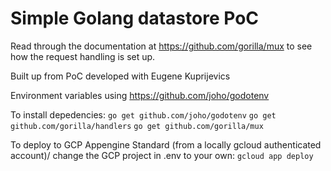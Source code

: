 # Simple Golang datastore PoC

Read through the documentation at https://github.com/gorilla/mux to see how the request handling is set up.

Built up from PoC developed with Eugene Kuprijevics

Environment variables using https://github.com/joho/godotenv

To install depedencies:
`go get github.com/joho/godotenv`
`go get github.com/gorilla/handlers`
`go get github.com/gorilla/mux`

To deploy to GCP Appengine Standard (from a locally gcloud authenticated account)/ change the GCP project in .env to your own:
`gcloud app deploy`